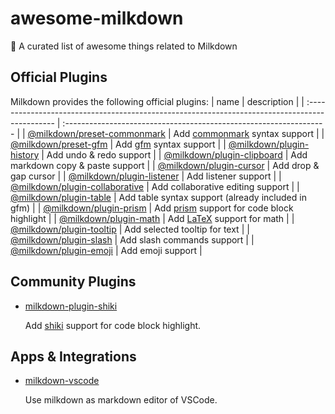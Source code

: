 # awesome-milkdown
🍼 A curated list of awesome things related to Milkdown

## Official Plugins

Milkdown provides the following official plugins:
| name                                                                                           | description                                                        |
| :--------------------------------------------------------------------------------------------- | :----------------------------------------------------------------- |
| [@milkdown/preset-commonmark](https://www.npmjs.com/package/@milkdown/preset-commonmark)       | Add [commonmark](https://commonmark.org/) syntax support           |
| [@milkdown/preset-gfm](https://www.npmjs.com/package/@milkdown/preset-gfm)                     | Add [gfm](https://github.github.com/gfm/) syntax support           |
| [@milkdown/plugin-history](https://www.npmjs.com/package/@milkdown/plugin-history)             | Add undo & redo support                                            |
| [@milkdown/plugin-clipboard](https://www.npmjs.com/package/@milkdown/plugin-clipboard)         | Add markdown copy & paste support                                  |
| [@milkdown/plugin-cursor](https://www.npmjs.com/package/@milkdown/plugin-cursor)               | Add drop & gap cursor                                              |
| [@milkdown/plugin-listener](https://www.npmjs.com/package/@milkdown/plugin-listener)           | Add listener support                                               |
| [@milkdown/plugin-collaborative](https://www.npmjs.com/package/@milkdown/plugin-collaborative) | Add collaborative editing support                                  |
| [@milkdown/plugin-table](https://www.npmjs.com/package/@milkdown/plugin-table)                 | Add table syntax support (already included in gfm)                 |
| [@milkdown/plugin-prism](https://www.npmjs.com/package/@milkdown/plugin-prism)                 | Add [prism](https://prismjs.com/) support for code block highlight |
| [@milkdown/plugin-math](https://www.npmjs.com/package/@milkdown/plugin-math)                   | Add [LaTeX](https://en.wikipedia.org/wiki/LaTeX) support for math  |
| [@milkdown/plugin-tooltip](https://www.npmjs.com/package/@milkdown/plugin-tooltip)             | Add selected tooltip for text                                      |
| [@milkdown/plugin-slash](https://www.npmjs.com/package/@milkdown/plugin-slash)                 | Add slash commands support                                         |
| [@milkdown/plugin-emoji](https://www.npmjs.com/package/@milkdown/plugin-emoji)                 | Add emoji support                                                  |

## Community Plugins

-   [milkdown-plugin-shiki](https://www.npmjs.com/package/milkdown-plugin-shiki)

    Add [shiki](https://shiki.matsu.io/) support for code block highlight.

## Apps & Integrations
-   [milkdown-vscode](https://github.com/Saul-Mirone/milkdown-vscode)

    Use milkdown as markdown editor of VSCode.
